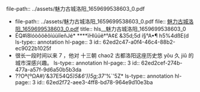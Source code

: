 file-path:: ../assets/魅力古城洛阳_1659699538603_0.pdf

- file-path:: ../assets/魅力古城洛阳_1659699538603_0.pdf
  file:: [魅力古城洛阳_1659699538603_0.pdf](../assets/魅力古城洛阳_1659699538603_0.pdf)
  title:: hls__魅力古城洛阳_1659699538603_0
- ÉQ#ï8lóòôöêõíúùìîeñJé* ****ïHlûüë†°A¢£ &35d;5d í§°A•¶ h5%4dßE(d
  ls-type:: annotation
  hl-page:: 3
  id:: 62ed2c47-a0f4-46c4-88b2-ec9022b1025f
- 很长一段时间以来 7 ，他对 十三朝 chao2 古都洛阳这座历史悠 yōu 久 jiǔ 的城市深感兴趣。
  ls-type:: annotation
  hl-page:: 3
  id:: 62ed2cef-274b-477a-a57f-9d6a50b5b3da
- ??Oª{ºΩA#)'&37E54Q*5)*5&6'))5g;3*7'*%`'5Z*
  ls-type:: annotation
  hl-page:: 3
  id:: 62ed2f72-aee3-4ff8-bd78-964e9d10e3ba